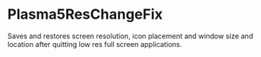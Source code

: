 # Plasma5ResChangeFix
Saves and restores screen resolution, icon placement and window size and location after quitting low res full screen applications.
